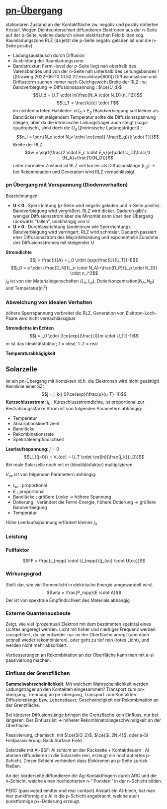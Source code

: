 # [pn-Übergang](https://smile.hsu-hh.de/Auswahl.html?1) 
stationären Zustand an der Kontaktfläche zw. negativ und positiv dotierten Kristall.
Wegen Dichteunterschied diffundieren Elektronen aus der n-Seite auf der p-Seite, welche dadurch einen elektrischen Feld bilden sog. Raumladungszone RLZ (da jetzt die p-Seite negativ geladen ist und die n-Seite positiv).
- Ladungsaustausch durch Diffusion
- Ausbildung der Raumladungszone
- Bandstruktur: Fermi-level der p-Seite liegt nah oberhalb des Valenzbandes und von der n-Seite nah unterhalb des Leitungsbandes
![[Drawing 2022-06-10 10.50.22.excalidraw|600]]
Diffusionsstrom und Driftsstorm suchen immer nach Gleichgewicht
Breite der RLZ : w; Bandverbiegung -> Diffusionsspannung : $\ce{U_d}$ 
$$U_d = U_T \cdot ln(\frac{N_A \cdot N_D}{n_i^2})$$
$$U_T = \frac{k}{e} \cdot T$$
im nichtentarteten Halbleiter: $eU_d$ < $E_g$ (Bandverbiegung soll kleiner als Bandlücke)
mit steigendem Temperatur sollte die Diffusionsspannung steigen, aber da die intrinsische Ladungsträger auch steigt (sogar quadratisch), sinkt doch die $U_d$
[[Intrinsische Ladungsträger]] :
$$n_i = \sqrt{N_c \cdot N_v \cdot \ce{exp}(-\frac{E_g}{k \cdot T})}$$
Breite der RLZ:
$$w = \sqrt{\frac{2 \cdot E_c \cdot E_v}{e}\cdot U_D(\frac{1}{N_A}+\frac{1}{N_D})}$$
unter normalen Zustand ist RLZ viel kürzer als Diffusionslänge ($L_D$) -> bei Rekombination und Generation wird RLZ vernachlässigt.

### pn Übergang mit Vorspannung (Diodenverhalten)
Bezeichnungen: 
- **U < 0** : 
  Sperrrichtung (p-Seite wird negativ geladen und n-Seite positiv). Bandverbiegung wird vergrößert. RLZ wird dicker. Dadurch gibt's weniger Diffusionsstrom aber die Minorität kann über den Übergang rückwärts "fallen", unabhängig von U
- **U > 0** : 
  Durchlassrichtung (andersrum wie Sperrrichtung). Bandverbiegung wird verringert. RLZ wird schmaler. Dadurch passiert eher Diffusionsstrom des Majoritätsladung und exponentielle Zunahme des Diffusionsstromes mit steigender U

**Stromdichte** 
$$j = \frac{I}{A} = j_0 \cdot (exp(\frac{U}{U_T})-1)$$
$$j_0 = e \cdot (\frac{D_N}{L_n \cdot N_A}+\frac{D_P}{L_p \cdot N_D}) \cdot n_i^2$$
$j_0$ ist von der Materialeigenschaften ($L_n, L_p$), Dotierkonzentration($N_A, N_D$) und Temperatur($n_i^2$) 

### Abweichung von idealen Verhalten
höhere Sperrspannung verbreitet die RLZ, Generation von Elektron-Loch-Paare wird nicht vernachlässigbar 

**Stromdichte im Echten**
$$j = j_0 \cdot (\ce{exp}(\frac{U}{m \cdot U_T})-1)$$
m ist das Idealitätsfaktor; 1 = ideal, 1..2 = real

**Temperaturabhägigkeit**

## Solarzelle
Ist ein pn-Übergang mit Kontakten (d.h. die Elektronen wird nicht gesättigt)
Kennlinie einer SZ:
$$j = j_k-j_0(\ce{exp}(\frac{u}{u_T}-1))$$
**Kurzschlussstrom**: 
$j_k$ : Kurzschlussstromdichte, ist proportional zur Bestrahlungsstärke
Strom ist von folgenden Parametern abhängig:
- Temperatur
- Absorptionskoeffizient
- Bandlücke
- Rekombinationsrate
- Spektraleempfindlichkeit

**Leerlaufsspannung**: $j=0$
$$U_{(j=0)} = V_{oc} = U_T \cdot \ce{ln}(\frac{j_k}{j_0})$$
Bei reale Solarzelle noch mit $m$ (Idealitätsfaktor) multiplizieren 

$V_{oc}$ ist von folgenden Parametern abhängig: 
- $I_{sc}$ : proportional
- $E$ ; proportional
- Bandlücke ; größere Lücke -> höhere Spannung 
- Dotierung ; verändert die Fermi-Energie, höhere Dotierung -> größere Bandverbiegung
- Temperatur

Höhe Leerlaufsspannung erfördert kleines $j_0$

### Leistung

### Fullfaktor

$$FF = \frac{j_{mpp} \cdot U_{mpp}}{j_{sc} \cdot U{oc}}$$
### Wirkungsgrad
Stellt dar, wie viel Sonnenlicht in elektrische Energie umgewandelt wird.
$$\eta = \frac{P_mpp}{E \cdot A}$$
Der ist von spektrale Empfindlichkeit des Materials abhängig

### Externe Quantenausbeute
Zeigt, wie viel (prozentual) Elektron mit dem bestimmten spektral eines Lichtes angeregt werden.
Licht mit höher und niedriger Frequenz werden rausgefiltert, da sie entweder nur an der Oberfläche anregt (und dann schnell wieder rekombinieren), oder geht zu tief rein (rotes Licht), und werden nicht mehr absorbiert.

Verbesserungen an Rekombination an der Oberfläche kann man mit a-si passivierung machen.

### Einfluss der Grenzflächen
**Sammelwahrscheinlichkeit**: 
Mit welchem Wahrscheinlichkeit werden Ladungsträger an den Kontakten eingesammelt?
Transport zum pn-übergang, Trennung an pn-übergang, Transport zum Kontakten
Diffusionslänge bzw. Lebensdauer, Geschwindigkeit der Rekombination an der Grenzfläche.

Bei kürzerer Diffusionslänge bringen die Grenzfläche kein Einfluss, nur bei längeren. Der Einfluss ist -> höherer Rekombinationsgeschwindigkeit an der Oberfläche.

Passivierung, chemisch: mit $\ce{SiO_2}$, $\ce{Si_2N_4}$, oder a-Si
Feldpassivierung: Back Surface Field

Solarzelle mit Al-BSF: 
Al schicht an der Rückseite + Kontaktfeuern : Al atomen diffundieren in die Solarzelle rein, erzeugt ein hochdotiertes p-Schicht. Dieser Schicht verhindert dass Elektronen an p-Seite zurück fließen.

An der Vorderseite diffundieren die Ag-Kontaktfingern durch ARC und die n-Schicht, welche einen hochdotierten n-''Punkten'' in der n-Schicht bilden.

PERC (passivated emitter and rear contact)
Anstatt ein Al-blech, hat man hier punktformig die Al in die p-Schicht angebracht, welche auch punktformige p+-Dotierung erzeugt.
